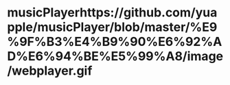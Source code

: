 # musicPlayerhttps://github.com/yuapple/musicPlayer/blob/master/%E9%9F%B3%E4%B9%90%E6%92%AD%E6%94%BE%E5%99%A8/image/webplayer.gif
